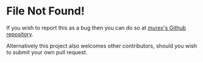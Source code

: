 # File Not Found!

If you wish to report this as a bug then you can do so at [_murex_'s Github repository](https://github.com/lmorg/murex/issues).

Alternatively this project also welcomes other contributors, should you wish to submit your own pull request.
